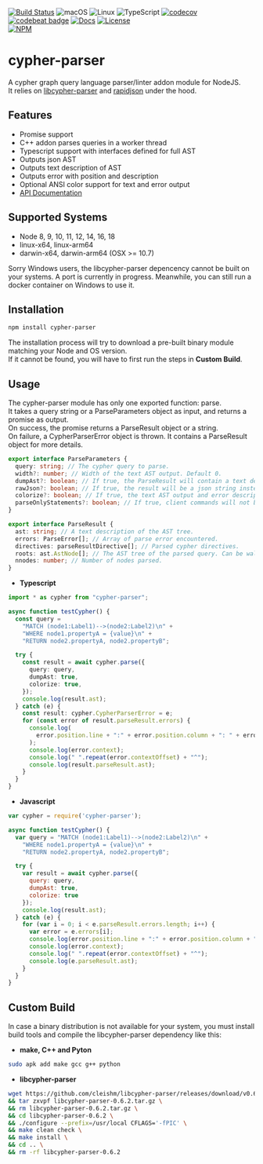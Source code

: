 [![Build Status](https://api.travis-ci.com/Loupi/node-cypher-parser.svg)](https://travis-ci.com/Loupi/node-cypher-parser)
![macOS](https://img.shields.io/badge/os-macOS-green.svg?style=flat)
![Linux](https://img.shields.io/badge/os-linux-green.svg?style=flat)
![TypeScript](https://badges.frapsoft.com/typescript/version/typescript-next.svg?v=101)
[![codecov](https://codecov.io/gh/Loupi/node-cypher-parser/branch/master/graph/badge.svg)](https://codecov.io/gh/Loupi/node-cypher-parser)
[![codebeat badge](https://codebeat.co/badges/f4125e60-0caf-423d-8848-4d3bb180eb33)](https://codebeat.co/projects/github-com-loupi-node-cypher-parser-master)
[![Docs](https://img.shields.io/badge/docs-typedoc-1FBCE4.svg)](https://rawgit.com/Loupi/node-cypher-parser/master/docs/index.html)
[![License](https://img.shields.io/badge/License-MIT-blue.svg)](https://opensource.org/licenses/MIT)  
[![NPM](https://nodei.co/npm/cypher-parser.png)](https://npmjs.org/package/cypher-parser)

# cypher-parser

A cypher graph query language parser/linter addon module for NodeJS.  
It relies on [libcypher-parser](https://github.com/cleishm/libcypher-parser) and [rapidjson](https://github.com/Tencent/rapidjson) under the hood.

## Features

- Promise support
- C++ addon parses queries in a worker thread
- Typescript support with interfaces defined for full AST
- Outputs json AST
- Outputs text description of AST
- Outputs error with position and description
- Optional ANSI color support for text and error output
- [API Documentation](https://rawgit.com/Loupi/node-cypher-parser/master/docs/index.html)

## Supported Systems

- Node 8, 9, 10, 11, 12, 14, 16, 18
- linux-x64, linux-arm64
- darwin-x64, darwin-arm64 (OSX >= 10.7)

Sorry Windows users, the libcypher-parser depencency cannot be built on your systems. A port is currently in progress. Meanwhile, you can still run a docker container on Windows to use it.

## Installation

```sh
npm install cypher-parser
```

The installation process will try to download a pre-built binary module matching your Node and OS version.  
If it cannot be found, you will have to first run the steps in **Custom Build**.

## Usage

The cypher-parser module has only one exported function: parse.  
It takes a query string or a ParseParameters object as input, and returns a promise as output.  
On success, the promise returns a ParseResult object or a string.  
On failure, a CypherParserError object is thrown. It contains a ParseResult object for more details.

```typescript
export interface ParseParameters {
  query: string; // The cypher query to parse.
  width?: number; // Width of the text AST output. Default 0.
  dumpAst?: boolean; // If true, the ParseResult will contain a text description of the AST tree. Default false.
  rawJson?: boolean; // If true, the result will be a json string instead of a ParseResult object. Default false.
  colorize?: boolean; // If true, the text AST output and error descriptions will be ANSI colored. Nice for console output.
  parseOnlyStatements?: boolean; // If true, client commands will not be parsed. Default true.
}
```

```typescript
export interface ParseResult {
  ast: string; // A text description of the AST tree.
  errors: ParseError[]; // Array of parse error encountered.
  directives: parseResultDirective[]; // Parsed cypher directives.
  roots: ast.AstNode[]; // The AST tree of the parsed query. Can be walked by programs. See API doc for details.
  nnodes: number; // Number of nodes parsed.
}
```

- **Typescript**

```typescript
import * as cypher from "cypher-parser";

async function testCypher() {
  const query =
    "MATCH (node1:Label1)-->(node2:Label2)\n" +
    "WHERE node1.propertyA = {value}\n" +
    "RETURN node2.propertyA, node2.propertyB";

  try {
    const result = await cypher.parse({
      query: query,
      dumpAst: true,
      colorize: true,
    });
    console.log(result.ast);
  } catch (e) {
    const result: cypher.CypherParserError = e;
    for (const error of result.parseResult.errors) {
      console.log(
        error.position.line + ":" + error.position.column + ": " + error.message
      );
      console.log(error.context);
      console.log(" ".repeat(error.contextOffset) + "^");
      console.log(result.parseResult.ast);
    }
  }
}
```

- **Javascript**

```Javascript
var cypher = require('cypher-parser');

async function testCypher() {
  var query = "MATCH (node1:Label1)-->(node2:Label2)\n" +
    "WHERE node1.propertyA = {value}\n" +
    "RETURN node2.propertyA, node2.propertyB";

  try {
    var result = await cypher.parse({
      query: query,
      dumpAst: true,
      colorize: true
    });
    console.log(result.ast);
  } catch (e) {
    for (var i = 0; i < e.parseResult.errors.length; i++) {
      var error = e.errors[i];
      console.log(error.position.line + ":" + error.position.column + ": " + error.message);
      console.log(error.context);
      console.log(" ".repeat(error.contextOffset) + "^");
      console.log(e.parseResult.ast);
    }
  }
}
```

## Custom Build

In case a binary distribution is not available for your system, you must install build tools and compile the libcypher-parser dependency like this:

- **make, C++ and Pyton**

```sh
sudo apk add make gcc g++ python
```

- **libcypher-parser**

```sh
wget https://github.com/cleishm/libcypher-parser/releases/download/v0.6.2/libcypher-parser-0.6.2.tar.gz \
&& tar zxvpf libcypher-parser-0.6.2.tar.gz \
&& rm libcypher-parser-0.6.2.tar.gz \
&& cd libcypher-parser-0.6.2 \
&& ./configure --prefix=/usr/local CFLAGS='-fPIC' \
&& make clean check \
&& make install \
&& cd .. \
&& rm -rf libcypher-parser-0.6.2
```
